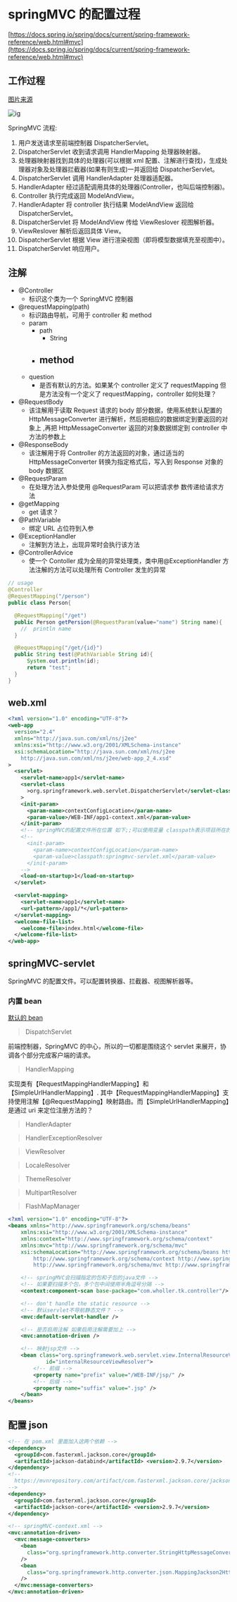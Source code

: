 # springMVC 的配置过程

[https://docs.spring.io/spring/docs/current/spring-framework-reference/web.html#mvc](https://docs.spring.io/spring/docs/current/spring-framework-reference/web.html#mvc)

## 工作过程

[图片来源](https://blog.csdn.net/wdehxiang/article/details/77619512)

![ig](./images/20170827115532950.png)

SpringMVC 流程:

1. 用户发送请求至前端控制器 DispatcherServlet。
2. DispatcherServlet 收到请求调用 HandlerMapping 处理器映射器。
3. 处理器映射器找到具体的处理器(可以根据 xml 配置、注解进行查找)，生成处理器对象及处理器拦截器(如果有则生成)一并返回给 DispatcherServlet。
4. DispatcherServlet 调用 HandlerAdapter 处理器适配器。
5. HandlerAdapter 经过适配调用具体的处理器(Controller，也叫后端控制器)。
6. Controller 执行完成返回 ModelAndView。
7. HandlerAdapter 将 controller 执行结果 ModelAndView 返回给 DispatcherServlet。
8. DispatcherServlet 将 ModelAndView 传给 ViewReslover 视图解析器。
9. ViewReslover 解析后返回具体 View。
10. DispatcherServlet 根据 View 进行渲染视图（即将模型数据填充至视图中）。
11. DispatcherServlet 响应用户。

## 注解

- @Controller
  - 标识这个类为一个 SpringMVC 控制器
- @requestMapping(path)
  - 标识路由导航，可用于 controller 和 method
  - param
    - path
      - String
    - ## method
  - question
    - 是否有默认的方法。如果某个 controller 定义了 requestMapping 但是方法没有一个定义了 requestMapping，controller 如何处理？
- @RequestBody
  - 该注解用于读取 Request 请求的 body 部分数据，使用系统默认配置的 HttpMessageConverter 进行解析，然后把相应的数据绑定到要返回的对象上 ,再把 HttpMessageConverter 返回的对象数据绑定到 controller 中方法的参数上
- @ResponseBody
  - 该注解用于将 Controller 的方法返回的对象，通过适当的 HttpMessageConverter 转换为指定格式后，写入到 Response 对象的 body 数据区
- @RequestParam
  - 在处理方法入参处使用 @RequestParam 可以把请求参 数传递给请求方法
- @getMapping
  - get 请求？
- @PathVariable
  - 绑定 URL 占位符到入参
- @ExceptionHandler
  - 注解到方法上，出现异常时会执行该方法
- @ControllerAdvice
  - 使一个 Contoller 成为全局的异常处理类，类中用@ExceptionHandler 方法注解的方法可以处理所有 Controller 发生的异常

```java
// usage
@Controller
@RequestMapping("/person")
public class Person{

  @RequestMapping("/get")
  public Person getPersion(@RequestParam(value="name") String name){
    //  println name
  }

  @RequestMapping("/get/{id}")
  public String test(@PathVariable String id){
      System.out.println(id);
      return "test";
  }
}
```

## web.xml

```xml
<?xml version="1.0" encoding="UTF-8"?>
<web-app
  version="2.4"
  xmlns="http://java.sun.com/xml/ns/j2ee"
  xmlns:xsi="http://www.w3.org/2001/XMLSchema-instance"
  xsi:schemaLocation="http://java.sun.com/xml/ns/j2ee
	http://java.sun.com/xml/ns/j2ee/web-app_2_4.xsd"
>
  <servlet>
    <servlet-name>app1</servlet-name>
    <servlet-class
      >org.springframework.web.servlet.DispatcherServlet</servlet-class
    >
    <init-param>
      <param-name>contextConfigLocation</param-name>
      <param-value>/WEB-INF/app1-context.xml</param-value>
    </init-param>
    <!-- springMVC的配置文件所在位置 如下;;可以使用变量 classpath表示项目所在的src目录下 -->
    <!--
      <init-param>
        <param-name>contextConfigLocation</param-name>
        <param-value>classpath:springmvc-servlet.xml</param-value>
      </init-param>
    -->
    <load-on-startup>1</load-on-startup>
  </servlet>

  <servlet-mapping>
    <servlet-name>app1</servlet-name>
    <url-pattern>/app1/*</url-pattern>
  </servlet-mapping>
  <welcome-file-list>
    <welcome-file>index.html</welcome-file>
  </welcome-file-list>
</web-app>
```

## springMVC-servlet

SpringMVC 的配置文件。可以配置转换器、拦截器、视图解析器等。

### 内置 bean

[默认的 bean](https://github.com/spring-projects/spring-framework/blob/master/spring-webmvc/src/main/resources/org/springframework/web/servlet/DispatcherServlet.properties)

> DispatchServlet

前端控制器，SpringMVC 的中心，所以的一切都是围绕这个 servlet 来展开，协调各个部分完成客户端的请求。

> HandlerMapping

实现类有【RequestMappingHandlerMapping】和【SimpleUrlHandlerMapping】.
其中【RequestMappingHandlerMapping】支持使用注解【@RequestMapping】映射路由。而【SimpleUrlHandlerMapping】是通过 uri 来定位注册方法的？

> HandlerAdapter

> HandlerExceptionResolver

> ViewResolver

> LocaleResolver

> ThemeResolver

> MultipartResolver

> FlashMapManager

```xml
<?xml version="1.0" encoding="UTF-8"?>
<beans xmlns="http://www.springframework.org/schema/beans"
    xmlns:xsi="http://www.w3.org/2001/XMLSchema-instance"
    xmlns:context="http://www.springframework.org/schema/context"
    xmlns:mvc="http://www.springframework.org/schema/mvc"
    xsi:schemaLocation="http://www.springframework.org/schema/beans http://www.springframework.org/schema/beans/spring-beans.xsd
        http://www.springframework.org/schema/context http://www.springframework.org/schema/context/spring-context-4.1.xsd
        http://www.springframework.org/schema/mvc http://www.springframework.org/schema/mvc/spring-mvc-4.1.xsd">

    <!-- springMVC会扫描指定的包和子包的java文件 -->
    <!-- 如果要扫描多个包，多个包中间使用半角逗号分隔 -->
    <context:component-scan base-package="com.wholler.tk.controller"/>

    <!-- don't handle the static resource -->
    <!-- 默认servlet不导航静态文件？ -->
    <mvc:default-servlet-handler />

    <!-- 是否启用注解 如果启用注解需要加上 -->
    <mvc:annotation-driven />

    <!-- 映射jsp文件 -->
    <bean class="org.springframework.web.servlet.view.InternalResourceViewResolver"
            id="internalResourceViewResolver">
        <!-- 前缀 -->
        <property name="prefix" value="/WEB-INF/jsp/" />
        <!-- 后缀 -->
        <property name="suffix" value=".jsp" />
    </bean>
</beans>
```

## 配置 json

```xml
<!-- 在 pom.xml 里面加入这两个依赖 -->
<dependency>
  <groupId>com.fasterxml.jackson.core</groupId>
  <artifactId>jackson-databind</artifactId> <version>2.9.7</version>
</dependency>
<!--
  https://mvnrepository.com/artifact/com.fasterxml.jackson.core/jackson-core
-->
<dependency>
  <groupId>com.fasterxml.jackson.core</groupId>
  <artifactId>jackson-core</artifactId> <version>2.9.7</version>
</dependency>

<!-- springMVC-context.xml -->
<mvc:annotation-driven>
  <mvc:message-converters>
    <bean
      class="org.springframework.http.converter.StringHttpMessageConverter"
    />
    <bean
      class="org.springframework.http.converter.json.MappingJackson2HttpMessageConverter"
    />
  </mvc:message-converters>
</mvc:annotation-driven>
```
